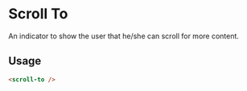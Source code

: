 # Scroll To
An indicator to show the user that he/she can scroll for more content.

## Usage

```html
<scroll-to />
```
